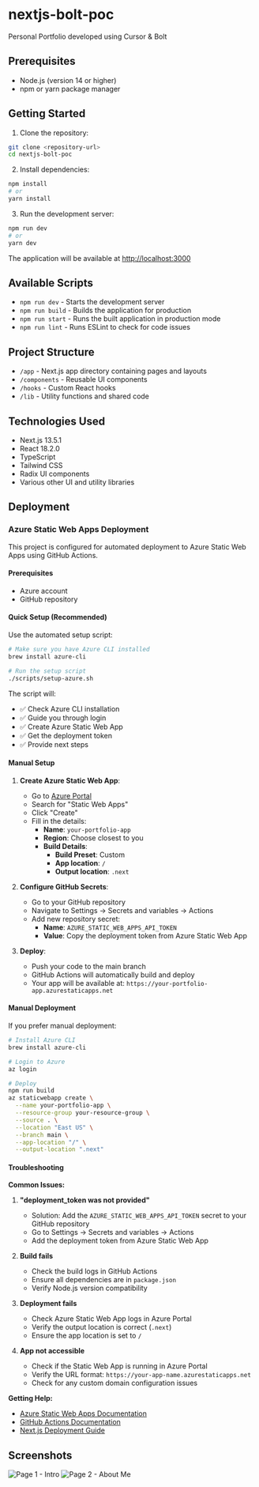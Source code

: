 # nextjs-bolt-poc
Personal Portfolio developed using Cursor & Bolt

## Prerequisites
- Node.js (version 14 or higher)
- npm or yarn package manager

## Getting Started

1. Clone the repository:
```bash
git clone <repository-url>
cd nextjs-bolt-poc
```

2. Install dependencies:
```bash
npm install
# or
yarn install
```

3. Run the development server:
```bash
npm run dev
# or
yarn dev
```

The application will be available at [http://localhost:3000](http://localhost:3000)

## Available Scripts

- `npm run dev` - Starts the development server
- `npm run build` - Builds the application for production
- `npm run start` - Runs the built application in production mode
- `npm run lint` - Runs ESLint to check for code issues

## Project Structure
- `/app` - Next.js app directory containing pages and layouts
- `/components` - Reusable UI components
- `/hooks` - Custom React hooks
- `/lib` - Utility functions and shared code

## Technologies Used
- Next.js 13.5.1
- React 18.2.0
- TypeScript
- Tailwind CSS
- Radix UI components
- Various other UI and utility libraries

## Deployment

### Azure Static Web Apps Deployment

This project is configured for automated deployment to Azure Static Web Apps using GitHub Actions.

#### Prerequisites
- Azure account
- GitHub repository

#### Quick Setup (Recommended)

Use the automated setup script:

```bash
# Make sure you have Azure CLI installed
brew install azure-cli

# Run the setup script
./scripts/setup-azure.sh
```

The script will:
- ✅ Check Azure CLI installation
- ✅ Guide you through login
- ✅ Create Azure Static Web App
- ✅ Get the deployment token
- ✅ Provide next steps

#### Manual Setup

1. **Create Azure Static Web App**:
   - Go to [Azure Portal](https://portal.azure.com)
   - Search for "Static Web Apps"
   - Click "Create"
   - Fill in the details:
     - **Name**: `your-portfolio-app`
     - **Region**: Choose closest to you
     - **Build Details**:
       - **Build Preset**: Custom
       - **App location**: `/`
       - **Output location**: `.next`

2. **Configure GitHub Secrets**:
   - Go to your GitHub repository
   - Navigate to Settings → Secrets and variables → Actions
   - Add new repository secret:
     - **Name**: `AZURE_STATIC_WEB_APPS_API_TOKEN`
     - **Value**: Copy the deployment token from Azure Static Web App

3. **Deploy**:
   - Push your code to the main branch
   - GitHub Actions will automatically build and deploy
   - Your app will be available at: `https://your-portfolio-app.azurestaticapps.net`

#### Manual Deployment

If you prefer manual deployment:

```bash
# Install Azure CLI
brew install azure-cli

# Login to Azure
az login

# Deploy
npm run build
az staticwebapp create \
  --name your-portfolio-app \
  --resource-group your-resource-group \
  --source . \
  --location "East US" \
  --branch main \
  --app-location "/" \
  --output-location ".next"
```

#### Troubleshooting

**Common Issues:**

1. **"deployment_token was not provided"**
   - Solution: Add the `AZURE_STATIC_WEB_APPS_API_TOKEN` secret to your GitHub repository
   - Go to Settings → Secrets and variables → Actions
   - Add the deployment token from Azure Static Web App

2. **Build fails**
   - Check the build logs in GitHub Actions
   - Ensure all dependencies are in `package.json`
   - Verify Node.js version compatibility

3. **Deployment fails**
   - Check Azure Static Web App logs in Azure Portal
   - Verify the output location is correct (`.next`)
   - Ensure the app location is set to `/`

4. **App not accessible**
   - Check if the Static Web App is running in Azure Portal
   - Verify the URL format: `https://your-app-name.azurestaticapps.net`
   - Check for any custom domain configuration issues

**Getting Help:**
- [Azure Static Web Apps Documentation](https://docs.microsoft.com/en-us/azure/static-web-apps/)
- [GitHub Actions Documentation](https://docs.github.com/en/actions)
- [Next.js Deployment Guide](https://nextjs.org/docs/deployment)

## Screenshots

![Page 1 - Intro](images/Page-1-Intro.png)
![Page 2 - About Me](images/Page-2-About-Me.png)
